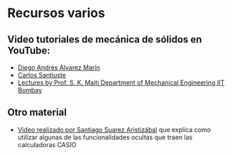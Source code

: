 # Recursos varios

## Video tutoriales de mecánica de sólidos en YouTube:
* [Diego Andrés Alvarez Marín](https://www.youtube.com/channel/UCV0FtSuauv5WbcY-lLRMZ4g)
* [Carlos Santiuste](https://www.youtube.com/user/karlossantiuste)
* [Lectures by Prof. S. K. Maiti Department of Mechanical Engineering IIT Bombay](https://www.youtube.com/playlist?list=PL35EBF66D99E7A0EC)

## Otro material
<!---
* [H.G. Poulos and E.H. Davis (1974). Elastic solutions for soil and rock mechanics](https://wp.kntu.ac.ir/fz_kalantary/Source/Finite%20element%20method/Books-Continuum/(Book)%20elastic_solutions_p_d_1974_1_.pdf) En este libro EN LINEA se encuentran una cantidad de ábacos cuya deducción es el resultado de la aplicación de la mecánica de sólidos en ingeniería geotécnica.
--->
* [Video realizado por Santiago Suarez Aristizábal](http://www.vimeo.com/28563461)  que explica como utilizar algunas de las funcionalidades ocultas que traen las calculadoras CASIO
